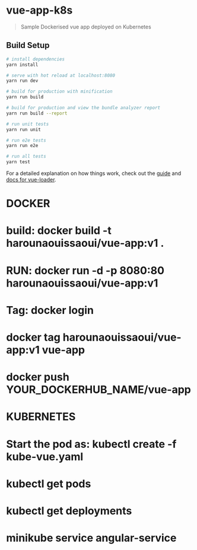# vue-app-k8s

> Sample Dockerised vue app deployed on Kubernetes

## Build Setup

``` bash
# install dependencies
yarn install

# serve with hot reload at localhost:8080
yarn run dev

# build for production with minification
yarn run build

# build for production and view the bundle analyzer report
yarn run build --report

# run unit tests
yarn run unit

# run e2e tests
yarn run e2e

# run all tests
yarn test
```

For a detailed explanation on how things work, check out the [guide](http://vuejs-templates.github.io/webpack/) and [docs for vue-loader](http://vuejs.github.io/vue-loader).

# DOCKER
# build: docker build -t harounaouissaoui/vue-app:v1 .
# RUN: docker run -d -p 8080:80 harounaouissaoui/vue-app:v1
# Tag: docker login
#  docker tag harounaouissaoui/vue-app:v1 vue-app
#  docker push YOUR_DOCKERHUB_NAME/vue-app


# KUBERNETES
# Start the pod as: kubectl create -f kube-vue.yaml
# kubectl get pods
# kubectl get deployments
# minikube service angular-service
